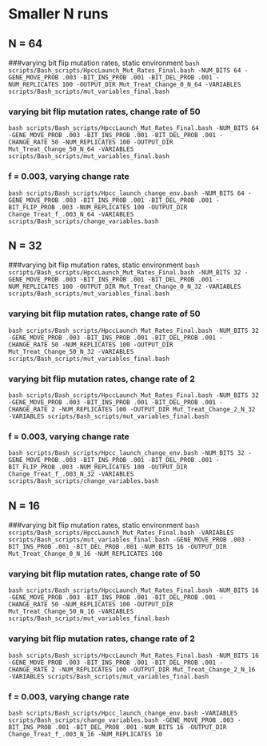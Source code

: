 # Smaller N runs
## N = 64
###varying bit flip mutation rates, static environment
`bash scripts/Bash_scripts/HpccLaunch_Mut_Rates_Final.bash -NUM_BITS 64 -GENE_MOVE_PROB .003 -BIT_INS_PROB .001 -BIT_DEL_PROB .001 -NUM_REPLICATES 100 -OUTPUT_DIR Mut_Treat_Change_0_N_64 -VARIABLES scripts/Bash_scripts/mut_variables_final.bash`

### varying bit flip mutation rates, change rate of 50

`bash scripts/Bash_scripts/HpccLaunch_Mut_Rates_Final.bash -NUM_BITS 64 -GENE_MOVE_PROB .003 -BIT_INS_PROB .001 -BIT_DEL_PROB .001 -CHANGE_RATE 50 -NUM_REPLICATES 100 -OUTPUT_DIR Mut_Treat_Change_50_N_64 -VARIABLES scripts/Bash_scripts/mut_variables_final.bash`

### f = 0.003, varying change rate

`bash scripts/Bash_scripts/Hpcc_launch_change_env.bash -NUM_BITS 64 -GENE_MOVE_PROB .003 -BIT_INS_PROB .001 -BIT_DEL_PROB .001 -BIT_FLIP_PROB .003 -NUM_REPLICATES 100 -OUTPUT_DIR Change_Treat_f_.003_N_64 -VARIABLES scripts/Bash_scripts/change_variables.bash`


## N = 32
###varying bit flip mutation rates, static environment
`bash scripts/Bash_scripts/HpccLaunch_Mut_Rates_Final.bash -NUM_BITS 32 -GENE_MOVE_PROB .003 -BIT_INS_PROB .001 -BIT_DEL_PROB .001 -NUM_REPLICATES 100 -OUTPUT_DIR Mut_Treat_Change_0_N_32 -VARIABLES scripts/Bash_scripts/mut_variables_final.bash`

### varying bit flip mutation rates, change rate of 50

`bash scripts/Bash_scripts/HpccLaunch_Mut_Rates_Final.bash -NUM_BITS 32 -GENE_MOVE_PROB .003 -BIT_INS_PROB .001 -BIT_DEL_PROB .001 -CHANGE_RATE 50 -NUM_REPLICATES 100 -OUTPUT_DIR Mut_Treat_Change_50_N_32 -VARIABLES scripts/Bash_scripts/mut_variables_final.bash`

### varying bit flip mutation rates, change rate of 2

`bash scripts/Bash_scripts/HpccLaunch_Mut_Rates_Final.bash -NUM_BITS 32 -GENE_MOVE_PROB .003 -BIT_INS_PROB .001 -BIT_DEL_PROB .001 -CHANGE_RATE 2 -NUM_REPLICATES 100 -OUTPUT_DIR Mut_Treat_Change_2_N_32 -VARIABLES scripts/Bash_scripts/mut_variables_final.bash`

### f = 0.003, varying change rate

`bash scripts/Bash_scripts/Hpcc_launch_change_env.bash -NUM_BITS 32 -GENE_MOVE_PROB .003 -BIT_INS_PROB .001 -BIT_DEL_PROB .001 -BIT_FLIP_PROB .003 -NUM_REPLICATES 100 -OUTPUT_DIR Change_Treat_f_.003_N_32 -VARIABLES scripts/Bash_scripts/change_variables.bash`

## N = 16
###varying bit flip mutation rates, static environment
`bash scripts/Bash_scripts/HpccLaunch_Mut_Rates_Final.bash -VARIABLES scripts/Bash_scripts/mut_variables_final.bash -GENE_MOVE_PROB .003 -BIT_INS_PROB .001 -BIT_DEL_PROB .001 -NUM_BITS 16 -OUTPUT_DIR Mut_Treat_Change_0_N_16 -NUM_REPLICATES 100`

### varying bit flip mutation rates, change rate of 50

`bash scripts/Bash_scripts/HpccLaunch_Mut_Rates_Final.bash -NUM_BITS 16 -GENE_MOVE_PROB .003 -BIT_INS_PROB .001 -BIT_DEL_PROB .001 -CHANGE_RATE 50 -NUM_REPLICATES 100 -OUTPUT_DIR Mut_Treat_Change_50_N_16 -VARIABLES scripts/Bash_scripts/mut_variables_final.bash`

### varying bit flip mutation rates, change rate of 2

`bash scripts/Bash_scripts/HpccLaunch_Mut_Rates_Final.bash -NUM_BITS 16 -GENE_MOVE_PROB .003 -BIT_INS_PROB .001 -BIT_DEL_PROB .001 -CHANGE_RATE 2 -NUM_REPLICATES 100 -OUTPUT_DIR Mut_Treat_Change_2_N_16 -VARIABLES scripts/Bash_scripts/mut_variables_final.bash`

### f = 0.003, varying change rate

`bash scripts/Bash_scripts/Hpcc_launch_change_env.bash -VARIABLES scripts/Bash_scripts/change_variables.bash -GENE_MOVE_PROB .003 -BIT_INS_PROB .001 -BIT_DEL_PROB .001 -NUM_BITS 16 -OUTPUT_DIR Change_Treat_f_.003_N_16 -NUM_REPLICATES 10`